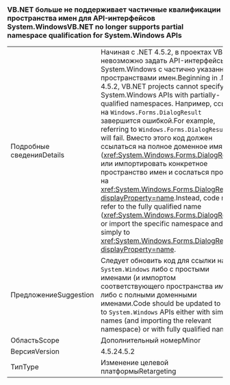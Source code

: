 ### <a name="vbnet-no-longer-supports-partial-namespace-qualification-for-systemwindows-apis"></a><span data-ttu-id="bdbda-101">VB.NET больше не поддерживает частичные квалификации пространства имен для API-интерфейсов System.Windows</span><span class="sxs-lookup"><span data-stu-id="bdbda-101">VB.NET no longer supports partial namespace qualification for System.Windows APIs</span></span>

|   |   |
|---|---|
|<span data-ttu-id="bdbda-102">Подробные сведения</span><span class="sxs-lookup"><span data-stu-id="bdbda-102">Details</span></span>|<span data-ttu-id="bdbda-103">Начиная с .NET 4.5.2, в проектах VB.NET невозможно задать API-интерфейсы System.Windows с частично указанными пространствами имен.</span><span class="sxs-lookup"><span data-stu-id="bdbda-103">Beginning in .NET 4.5.2, VB.NET projects cannot specify System.Windows APIs with partially-qualified namespaces.</span></span> <span data-ttu-id="bdbda-104">Например, ссылка на <code>Windows.Forms.DialogResult</code> завершится ошибкой.</span><span class="sxs-lookup"><span data-stu-id="bdbda-104">For example, referring to <code>Windows.Forms.DialogResult</code> will fail.</span></span> <span data-ttu-id="bdbda-105">Вместо этого код должен ссылаться на полное доменное имя (<xref:System.Windows.Forms.DialogResult>) или импортировать конкретное пространство имен и сослаться просто на <xref:System.Windows.Forms.DialogResult?displayProperty=name>.</span><span class="sxs-lookup"><span data-stu-id="bdbda-105">Instead, code must refer to the fully qualified name (<xref:System.Windows.Forms.DialogResult>) or import the specific namespace and refer simply to <xref:System.Windows.Forms.DialogResult?displayProperty=name>.</span></span>|
|<span data-ttu-id="bdbda-106">Предложение</span><span class="sxs-lookup"><span data-stu-id="bdbda-106">Suggestion</span></span>|<span data-ttu-id="bdbda-107">Следует обновить код для ссылки на API <code>System.Windows</code> либо с простыми именами (и импортом соответствующего пространства имен), либо с полными доменными именами.</span><span class="sxs-lookup"><span data-stu-id="bdbda-107">Code should be updated to refer to <code>System.Windows</code> APIs either with simple names (and importing the relevant namespace) or with fully qualified names.</span></span>|
|<span data-ttu-id="bdbda-108">Область</span><span class="sxs-lookup"><span data-stu-id="bdbda-108">Scope</span></span>|<span data-ttu-id="bdbda-109">Дополнительный номер</span><span class="sxs-lookup"><span data-stu-id="bdbda-109">Minor</span></span>|
|<span data-ttu-id="bdbda-110">Версия</span><span class="sxs-lookup"><span data-stu-id="bdbda-110">Version</span></span>|<span data-ttu-id="bdbda-111">4.5.2</span><span class="sxs-lookup"><span data-stu-id="bdbda-111">4.5.2</span></span>|
|<span data-ttu-id="bdbda-112">Тип</span><span class="sxs-lookup"><span data-stu-id="bdbda-112">Type</span></span>|<span data-ttu-id="bdbda-113">Изменение целевой платформы</span><span class="sxs-lookup"><span data-stu-id="bdbda-113">Retargeting</span></span>|

